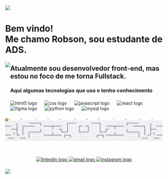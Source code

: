 <div>
  <img style="100%" src="https://capsule-render.vercel.app/api?type=waving&height=100&section=header&reversal=false&fontSize=70&fontColor=FFFFFF&fontAlign=50&fontAlignY=50&stroke=-&descSize=20&descAlign=50&descAlignY=50&theme=cobalt"  />
</div>

###

<h1 align="left">Bem vindo!<br>Me chamo Robson, sou estudante de ADS.</h1>

###

<img align="left" height="149" src="https://i.pinimg.com/originals/45/91/cb/4591cb6b3c55d6dc7e299112864e2b47.gif"  />

###

<h2 align="left">Atualmente sou desenvolvedor front-end, mas estou no foco de me torna Fullstack.</h2>

###

<h3 align="left">Aqui algumas tecnologias que uso e tenho conhecimento</h3>

###

<div align="left">
  <img src="https://cdn.jsdelivr.net/gh/devicons/devicon/icons/html5/html5-original.svg" height="50" alt="html5 logo"  />
  <img width="16" />
  <img src="https://cdn.jsdelivr.net/gh/devicons/devicon/icons/css3/css3-original.svg" height="50" alt="css logo"  />
  <img width="16" />
  <img src="https://cdn.jsdelivr.net/gh/devicons/devicon/icons/javascript/javascript-original.svg" height="50" alt="javascript logo"  />
  <img width="16" />
  <img src="https://cdn.jsdelivr.net/gh/devicons/devicon/icons/react/react-original.svg" height="50" alt="react logo"  />
  <img width="16" />
  <img src="https://cdn.jsdelivr.net/gh/devicons/devicon/icons/figma/figma-original.svg" height="50" alt="figma logo"  />
  <img width="16" />
  <img src="https://cdn.jsdelivr.net/gh/devicons/devicon/icons/python/python-original.svg" height="50" alt="python logo"  />
  <img width="16" />
  <img src="https://cdn.jsdelivr.net/gh/devicons/devicon/icons/mysql/mysql-original.svg" height="50" alt="mysql logo"  />
</div>

###

<picture>
  <source media="(prefers-color-scheme: dark)" srcset="https://raw.githubusercontent.com/zHYPERSNIKEz/zHYPERSNIKEz/output/pacman-contribution-graph-dark.svg">
  <source media="(prefers-color-scheme: light)" srcset="https://raw.githubusercontent.com/zHYPERSNIKEz/zHYPERSNIKEz/output/pacman-contribution-graph.svg">
  <img alt="pacman contribution graph" src="https://raw.githubusercontent.com/zHYPERSNIKEz/zHYPERSNIKEz/output/pacman-contribution-graph.svg">
</picture>

###

<br clear="both">

<div align="center">
  <a href="www.linkedin.com/in/dev-robson-carolino" target="_blank">
    <img src="https://img.shields.io/static/v1?message=LinkedIn&logo=linkedin&label=&color=0077B5&logoColor=white&labelColor=&style=for-the-badge" height="50" alt="linkedin logo"  />
  </a>
  <a href="dev.robsoncarolino@gmail.com" target="_blank">
    <img src="https://img.shields.io/static/v1?message=Gmail&logo=gmail&label=&color=D14836&logoColor=white&labelColor=&style=for-the-badge" height="50" alt="gmail logo"  />
  </a>
  <a href="https://www.instagram.com/robsoncarolino/" target="_blank">
    <img src="https://img.shields.io/static/v1?message=Instagram&logo=instagram&label=&color=E4405F&logoColor=white&labelColor=&style=for-the-badge" height="50" alt="instagram logo"  />
  </a>
</div>

###

<div>
  <img style="100%" src="https://capsule-render.vercel.app/api?type=waving&height=100&section=footer&reversal=false&fontSize=70&fontColor=FFFFFF&fontAlign=50&fontAlignY=50&stroke=-&descSize=20&descAlign=50&descAlignY=50&theme=cobalt"  />
</div>

###
